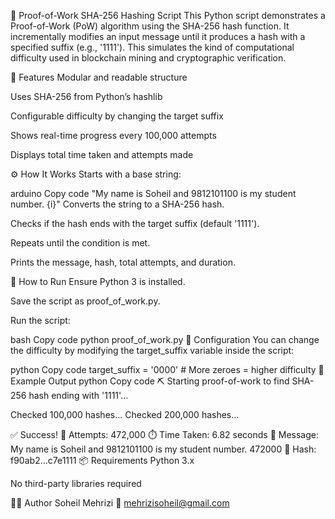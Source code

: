🔐 Proof-of-Work SHA-256 Hashing Script
This Python script demonstrates a Proof-of-Work (PoW) algorithm using the SHA-256 hash function.
It incrementally modifies an input message until it produces a hash with a specified suffix (e.g., '1111'). This simulates the kind of computational difficulty used in blockchain mining and cryptographic verification.

🧠 Features
Modular and readable structure

Uses SHA-256 from Python’s hashlib

Configurable difficulty by changing the target suffix

Shows real-time progress every 100,000 attempts

Displays total time taken and attempts made

⚙️ How It Works
Starts with a base string:

arduino
Copy code
"My name is Soheil and 9812101100 is my student number. {i}"
Converts the string to a SHA-256 hash.

Checks if the hash ends with the target suffix (default '1111').

Repeats until the condition is met.

Prints the message, hash, total attempts, and duration.

🚀 How to Run
Ensure Python 3 is installed.

Save the script as proof_of_work.py.

Run the script:

bash
Copy code
python proof_of_work.py
🔧 Configuration
You can change the difficulty by modifying the target_suffix variable inside the script:

python
Copy code
target_suffix = '0000'  # More zeroes = higher difficulty
🧪 Example Output
python
Copy code
⛏️  Starting proof-of-work to find SHA-256 hash ending with '1111'...

Checked 100,000 hashes...
Checked 200,000 hashes...

✅ Success!
🔢 Attempts: 472,000
⏱️  Time Taken: 6.82 seconds
📩 Message: My name is Soheil and 9812101100 is my student number. 472000
🔐 Hash: f90ab2...c7e1111
📦 Requirements
Python 3.x

No third-party libraries required

👨‍💻 Author
Soheil Mehrizi
📧 mehrizisoheil@gmail.com

